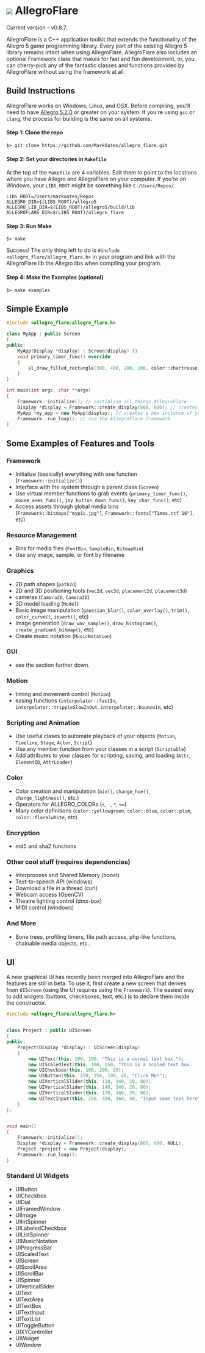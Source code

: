 ![](http://zeoxdesign.com/images/allegro_flare_logo-04.png) AllegroFlare
=============

Current version - v0.8.7


AllegroFlare is a C++ application toolkit that extends the functionality of the Allegro 5 game programming library.  Every part of the existing Allegro 5 library remains intact when using AllegroFlare.  AllegroFlare also includes an optional Framework class that makes for fast and fun development, or, you can cherry-pick any of the fantastic classes and functions provided by AllegroFlare without using the framework at all.



Build Instructions
-----------------------------------

AllegroFlare works on Windows, Linux, and OSX.  Before compiling, you'll need to have [Allegro 5.2.0](http://liballeg.org/) or greater on your system.  If you're using `gcc` or `clang`, the process for building is the same on all systems.

#### Step 1: Clone the repo
```
$> git clone https://github.com/MarkOates/allegro_flare.git
```

#### Step 2: Set your directories in `Makefile`
At the top of the `Makefile` are 4 variables.  Edit them to point to the locations where you have Allegro and AllegroFlare on your computer.  If you're on Windows, your `LIBS_ROOT` might be something like `C:/Users/Repos/`.
```
LIBS_ROOT=/Users/markoates/Repos
ALLEGRO_DIR=$(LIBS_ROOT)/allegro5
ALLEGRO_LIB_DIR=$(LIBS_ROOT)/allegro5/build/lib
ALLEGROFLARE_DIR=$(LIBS_ROOT)/allegro_flare
```

#### Step 3: Run Make
```
$> make
```
Success!  The only thing left to do is `#include <allegro_flare/allegro_flare.h>` in your program and link with the AllegroFlare lib the Allegro libs when compiling your program.

#### Step 4: Make the Examples (optional)
```
$> make examples
```



Simple Example
--------------

```cpp
#include <allegro_flare/allegro_flare.h>

class MyApp : public Screen
{
public:
    MyApp(Display *display) : Screen(display) {}
    void primary_timer_func() override
    {
        al_draw_filled_rectangle(300, 400, 200, 100, color::chartreuse);
    }
}

int main(int argc, char **argv)
{
    Framework::initialize(); // initialize all things AllegroFlare
    Display *display = Framework::create_display(800, 600); // creates a new Window
    MyApp *my_app = new MyApp(display); // creates a new instance of your app
    Framework::run_loop(); // run the AllegroFlare framework
}
```



Some Examples of Features and Tools
-----------------------------------

### Framework
- Initialize (basically) everything with one function (`Framework::initialize()`)
- Interface with the system through a parent class (`Screen`)
- Use virtual member functions to grab events (`primary_timer_func()`, `mouse_axes_func()`, `joy_button_down_func()`, `key_char_func()`, etc)
- Access assets through global media bins (`Framework::bitmaps["mypic.jpg"]`, `Framework::fonts["Times.ttf 16"]`, etc)

### Resource Management
- Bins for media files (`FontBin`, `SampleBin`, `BitmapBin`)
- Use any image, sample, or font by filename

### Graphics
- 2D path shapes (`path2d`)
- 2D and 3D positioning tools (`vec2d`, `vec3d`, `placement2d`, `placement3d`)
- cameras (`Camera2D`, `Camera3D`)
- 3D model loading (`Model`)
- Basic image manipulation (`gaussian_blur()`, `color_overlay()`, `trim()`, `color_curve()`, `invert()`, etc)
- Image generation (`draw_wav_sample()`, `draw_histogram()`, `create_gradient_bitmap()`, etc)
- Create music notation (`MusicNotation`)

### GUI
- see the section further down.

### Motion
- timing and movement control (`Motion`)
- easing functions (`interpolator::fastIn`, `interpolator::trippleSlowInOut`, `interpolator::bounceIn`, etc)

### Scripting and Animation
- Use useful clases to automate playback of your objects (`Motion`, `Timeline`, `Stage`, `Actor`, `Script`)
- Use any member function from your classes in a script (`Scriptable`)
- Add attributes to your classes for scripting, saving, and loading (`Attr`, `ElementID`, `AttrLoader`)

### Color
- Color creation and manipulation (`mix()`, `change_hue()`, `change_lightness()`, etc.)
- Operators for ALLEGRO_COLORs (`+`, `-`, `*`, `==`)
- Many color definitions (`color::yellowgreen`, `color::blue`, `color::plum`, `color::floralwhite`, etc)

### Encryption
- md5 and sha2 functions

### Other cool stuff (requires dependencies)
- Interprocess and Shared Memory (boost)
- Text-to-speech API (windows)
- Download a file in a thread (curl)
- Webcam access (OpenCV)
- Theatre lighting control (dmx-box)
- MIDI control (windows)

### And More
- Bone trees, profiling timers, file path access, php-like functions, chainable media objects, etc..



UI
---

A new graphical UI has recently been merged into AllegroFlare and the features are still in beta.  To use it, first create a new screen that derives from `UIScreen` (using the UI requires using the `Framework`).  The easiest way to add widgets (buttons, checkboxes, text, etc.) is to declare them inside the constructor.


```cpp
#include <allegro_flare/allegro_flare.h>


class Project : public UIScreen
{
public:
	Project(Display *display) : UIScreen(display)
	{
		new UIText(this, 100, 100, "This is a normal text box.");
		new UIScaledText(this, 100, 150, "This is a scaled text box.  It renders smoothly when in motion.");
		new UICheckbox(this, 100, 200, 20);
		new UIButton(this, 150, 250, 100, 40, "Click Me!");
		new UIVerticalSlider(this, 110, 340, 20, 80);
		new UIVerticalSlider(this, 140, 340, 20, 80);
		new UIVerticalSlider(this, 170, 340, 20, 80);
		new UITextInput(this, 250, 450, 360, 40, "Input some text here");
	}
};


void main()
{
	Framework::initialize();
	Display *display = Framework::create_display(800, 600, NULL);
	Project *project = new Project(display);
	Framework::run_loop();
}
```

### Standard UI Widgets

* UIButton
* UICheckbox
* UIDial
* UIFramedWindow
* UIImage
* UIIntSpinner
* UILabeledCheckbox
* UIListSpinner
* UIMusicNotation
* UIProgressBar
* UIScaledText
* UIScreen
* UIScrollArea
* UIScrollBar
* UISpinner
* UIVerticalSlider
* UIText
* UITextArea
* UITextBox
* UITextInput
* UITextList
* UIToggleButton
* UIXYController
* UIWidget
* UIWindow




